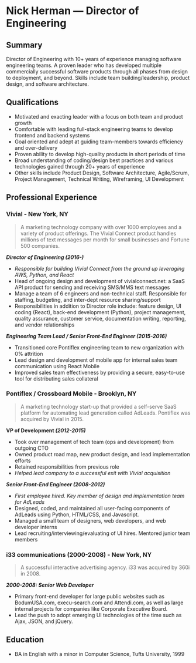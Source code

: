 # Nick Herman — Director of Engineering

## Summary
Director of Engineering with 10+ years of experience managing software engineering teams. A proven leader who has developed multiple commercially successful software products through all phases from design to deployment, and beyond. Skills include team building/leadership, product design, and software architecture.


## Qualifications

* Motivated and exacting leader with a focus on both team and product growth
* Comfortable with leading full-stack engineering teams to develop frontend and backend systems
* Goal oriented and adept at guiding team-members towards efficiency and over-delivery
* Proven ability to develop high-quality products in short periods of time
* Broad understanding of coding/design best practices and various technologies gained through 20+ years of experience
* Other skills include Product Design, Software Architecture, Agile/Scrum, Project Management, Technical Writing, Wireframing, UI Development

  
## Professional Experience 

### Vivial - New York, NY
>A marketing technology company with over 1000 employees and a variety of product offerings. The Vivial Connect product handles millions of text messages per month for small businesses and Fortune 500 companies.

**_Director of Engineering (2016-)_**  

* *Responsible for building Vivial Connect from the ground up leveraging AWS, Python, and React*
* Head of ongoing design and development of vivialconnect.net: a SaaS API product for sending and receiving SMS/MMS text messages
* Manage a team of 6 engineers and non-technical staff. Responsible for staffing, budgeting, and inter-dept resource sharing/support
* Responsibilities in addition to Director role include: feature design, UI coding (React), back-end development (Python), project management, quality assurance, customer service, documentation writing, reporting, and vendor relationships

**_Engineering Team Lead / Senior Front-End Engineer (2015-2016)_**  

* Transitioned core Pontiflex engineering team to new organization with 0% attrition
* Lead design and development of mobile app for internal sales team communication using React Mobile
* Improved sales team effectiveness by providing a secure, easy-to-use tool for distributing sales collateral

### Pontiflex / Crossboard Mobile - Brooklyn, NY
>A marketing technology start-up that provided a self-serve SaaS platform for automating lead generation called AdLeads. Pontiflex was acquired by Vivial in 2015.

**VP of Development _(2012-2015)_**  

* Took over management of tech team (ops and development) from outgoing CTO
* Owned product road map, new product design, and lead implementation efforts
* Retained responsibilities from previous role
* *Helped lead company to a successful exit with Vivial acquisition*

**_Senior Front-End Engineer (2008-2012)_**  

* *First employee hired. Key member of design and implementation team for AdLeads*
* Designed, coded, and maintained all user-facing components of AdLeads using Python, HTML/CSS, and Javascript.
* Managed a small team of designers, web developers, and web developer interns
* Lead recruiting/interviewing/evaluating of UI hires. Mentored junior team members

### i33 communications (2000-2008) - New York, NY
>A successful interactive advertising agency. i33 was acquired by 360i in 2008.

**_2000-2008: Senior Web Developer_**  

* Primary front-end developer for large public websites such as BodumUSA.com, execu-search.com and Attendi.com, as well as large internal projects for companies like Corporate Executive Board.
* Lead the push to adopt emerging UI technologies of the time such as Ajax, JSON, and jQuery.


## Education 

* BA in English with a minor in Computer Science, Tufts University, 1999
